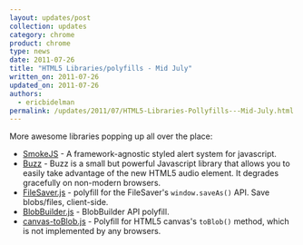```yaml
---
layout: updates/post
collection: updates
category: chrome
product: chrome
type: news
date: 2011-07-26
title: "HTML5 Libraries/polyfills - Mid July"
written_on: 2011-07-26
updated_on: 2011-07-26
authors:
  - ericbidelman
permalink: /updates/2011/07/HTML5-Libraries-Pollyfills---Mid-July.html
---
```

More awesome libraries popping up all over the place:

- [SmokeJS](http://ssssnakes.com/smoke/) - A framework-agnostic styled alert system for javascript.
- [Buzz](http://buzz.jaysalvat.com) - Buzz is a small but powerful Javascript library that allows you to easily take advantage of the new HTML5 audio element. It degrades gracefully on non-modern browsers.
- [FileSaver.js](https://github.com/eligrey/FileSaver.js/blob/master/FileSaver.js) - polyfill for the FileSaver's `window.saveAs()` API. Save blobs/files, client-side.
- [BlobBuilder.js](https://github.com/eligrey/BlobBuilder.js) - BlobBuilder API polyfill.
- [canvas-toBlob.js](https://github.com/eligrey/canvas-toBlob.js) - Polyfill for HTML5 canvas's `toBlob()` method, which is not implemented by any browsers.
